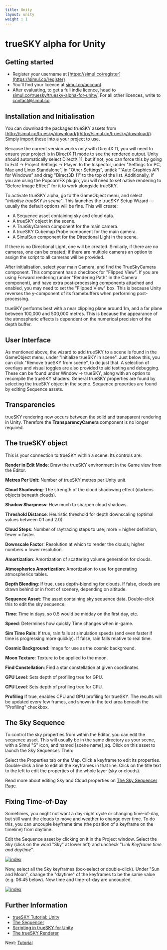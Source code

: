 ```yaml
---
title: Unity
layout: unity
weight : 1
---
```


trueSKY alpha for Unity
================

Getting started
--------------

* Register your username at [https://simul.co/register](https://simul.co/register)
* You'll find your licence at [simul.co/account](https://simul.co/account).
* After evaluating, to get a full indie licence, head to [simul.co/truesky/truesky-alpha-for-unity/](http://simul.co/truesky/truesky-alpha-for-unity/). For all other licences, write to [contact@simul.co](mailto:contact@simul.co).


Installation and Initialisation
--------------

You can download the packaged trueSKY assets from [http://simul.co/truesky/download/](http://simul.co/truesky/download/). Simply import these into a your project to use.

Because the current version works only with DirectX 11, you will need to ensure your project is in DirectX 11 mode to see the rendered output. Unity should automatically select DirectX 11, but if not, you can force this by going to Edit -> Project Settings -> Player. In the Inspector, under "Settings for PC, Mac and Linux Standalone", in "Other Settings", untick "“Auto Graphics API for Windows” and drag "Direct3D 11" to the top of the list. Additionally, if you are using the PopcornFX plugin, you will need to set native rendering to "Before Image Effect" for it to work alongside trueSKY.

To activate trueSKY alpha, go to the GameObject menu, and select "*initialise trueSKY in scene*". This launches the trueSKY Setup Wizard — usually the default options will be fine. This will create:

* A Sequence asset containing sky and cloud data.
* A trueSKY object in the scene.
* A TrueSkyCamera component for the main camera. 
* A trueSKY Cubemap Probe component for the main camera.
* A SimulSun component for the Directional Light in the scene.

If there is no Directional Light, one will be created. Similarly, if there are no cameras, one can be created; if there are multiple cameras an option to assign the script to all cameras will be provided.

After initialisation, select your main Camera, and find the TrueSkyCamera component. This component has a checkbox for "Flipped View". If you are using Forward rendering (under "Rendering Path" in the Camera component), and have extra post-processing components attached and enabled, you may need to set the "Flipped View" box. This is because Unity reverses the y-component of its framebuffers when performing post-processing.

trueSKY performs best with a near clipping plane around 1m, and a far plane between 100,000 and 500,000 metres. This is because the appearance of the atmospheric effects is dependent on the numerical precision of the depth buffer.

User Interface
--------------
As mentioned above, the wizard to add trueSKY to a scene is found in the GameObject menu, under "Initialize trueSKY in scene". Just below this, you can click "Remove trueSKY from scene", to do just that. A selection of overlays and visual toggles are also provided to aid testing and debugging. These can be found under Window -> trueSKY, along with an option to recompile the trueSKY shaders.
General trueSKY properties are found by selecting the trueSKY object in the scene.
Sequence properties are found by editing Sequence assets. 


Transparencies
-----------------------
trueSKY rendering now occurs between the solid and transparent rendering in Unity. Therefore  the **TransparencyCamera** component is no longer required.

The trueSKY object
---------------
This is your connection to trueSKY within a scene. Its controls are:

**Render in Edit Mode**: Draw the trueSKY environment in the Game view from the Editor.

**Metres Per Unit**: Number of trueSKY metres per Unity unit.

**Cloud Shadowing**: The strength of the cloud shadowing effect (darkens objects beneath clouds).

**Shadow Sharpness**: How much to sharpen cloud shadows.

**Threshold Distance**: Heuristic threshold for depth downscaling (optimal values between 0.1 and 2.0).

**Cloud Steps**: Number of raytracing steps to use; more = higher definition, fewer = faster.

**Downscale Factor**: Resolution at which to render the clouds; higher numbers = lower resolution.

**Amortization**: Amortization of scattering volume generation for clouds.

**Atmospherics Amortization**: Amortization to use for generating atmospherics tables.

**Depth Blending**: If true, uses depth-blending for clouds. If false, clouds are drawn behind or in front of scenery, depending on altitude.

**Sequence Asset**: The asset containing sky sequence data. Double-click this to edit the sky sequence.

**Time**: Time in days, so 0.5 would be midday on the first day, etc.

**Speed**: Determines how quickly Time changes when in-game.

**Sim Time Rain:** If true, rain falls at simulation speeds (and even faster if time is progressing more quickly). If false, rain falls relative to real time.

**Cosmic Background**: Image for use as the cosmic background.

**Moon Texture**: Texture to be applied to the moon.

**Find Constellation**: Find a star constellation at given coordinates.

**GPU Level**: Sets depth of profiling tree for GPU.

**CPU Level**: Sets depth of profiling tree for CPU.

**Profiling** If true, enables CPU and GPU profiling for trueSKY. The results will be updated every few frames, and shown in the text area beneath the "Profiling" checkbox. 


The Sky Sequence
---------------

To control the sky properties from within the Editor, you can edit the sequence asset. This will usually be in the same directory as your scene, with a Simul "S" icon, and named [scene name]_sq. Click on this asset to launch the Sky Sequencer. Then:

Select the Properties tab or the Map. Click a keyframe to edit its properties. Double-click a line to edit all the keyframes in that line. Click on the title text to the left to edit the properties of the whole layer (sky or clouds).

Read more about editing Sky and Cloud properties on [The Sky Sequencer Page](http://docs.simul.co/reference/man_8_sequencer.html).


Fixing Time-of-Day
------------------

Sometimes, you might not want a day-night cycle or changing time-of-day, but still want the clouds to move and weather to change over time. To do this, you can uncouple keyframe time (the position of a keyframe on the timeline) from daytime.

Edit the Sequence asset by clicking on it in the Project window. Select the Sky (click on the word "Sky" at lower left) and uncheck "*Link Keyframe time and daytime*".

<a href="http://docs.simul.co/unity/images/FixingDaytime1.png"><img src="http://docs.simul.co/unity/images/FixingDaytime1.png" alt="index"/></a>

Now, select all the Sky keyframes (box-select or double-click). Under "Sun and Moon", change the "daytime" of the keyframes to be the same value (e.g. 06:45 below). Now time and time-of-day are uncoupled.
 
<a href="http://docs.simul.co/unity/images/FixingDaytime2.png"><img src="http://docs.simul.co/unity/images/FixingDaytime2.png" alt="index"/></a> 


Further Information
---------

* [trueSKY Tutorial: Unity](http://docs.simul.co/unity/Tutorial.html)
* [The Sequencer](http://docs.simul.co/reference/man_8_sequencer.html)
* [Scripting in trueSKY for Unity](http://docs.simul.co/unity/Scripting.html)
* [The trueSKY Renderer](http://docs.simul.co/reference/man_4_rendering.html)


Next: <a href="/unity/Scripting">Tutorial</a>